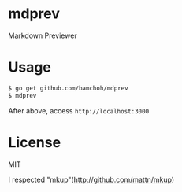 # mdprev
Markdown Previewer

# Usage

```sh
$ go get github.com/bamchoh/mdprev
$ mdprev
```

After above, access `http://localhost:3000`

# License

MIT

I respected "mkup"(http://github.com/mattn/mkup)
